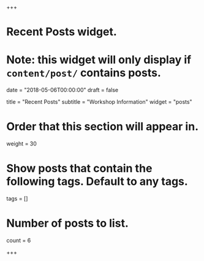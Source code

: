 +++
# Recent Posts widget.
# Note: this widget will only display if `content/post/` contains posts.

date = "2018-05-06T00:00:00"
draft = false

title = "Recent Posts"
subtitle = "Workshop Information"
widget = "posts"

# Order that this section will appear in.
weight = 30

# Show posts that contain the following tags. Default to any tags.
tags = []

# Number of posts to list.
count = 6

+++


